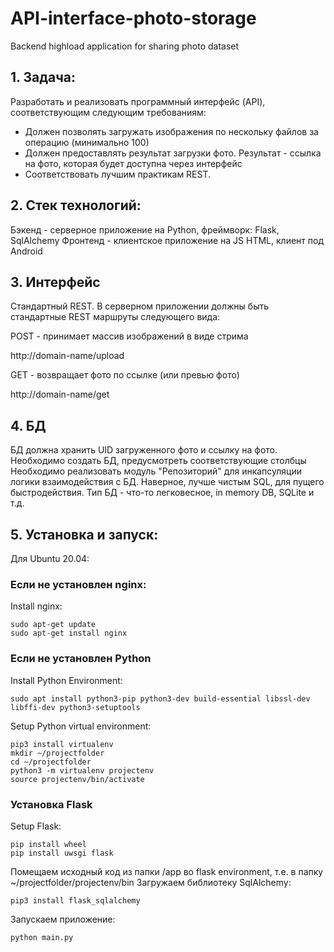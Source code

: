 # API-interface-photo-storage
Backend highload application for sharing photo dataset

## 1. Задача:

Разработать и реализовать программный интерфейс (API), соответствующим следующим требованиям:
- Должен позволять загружать изображения по нескольку файлов за операцию (минимально 100)
- Должен предоставлять результат загрузки фото. Результат - ссылка на фото, которая будет доступна через интерфейс
- Соответствовать лучшим практикам REST.

## 2. Стек технологий:

Бэкенд - серверное приложение на Python, фреймворк: Flask, SqlAlchemy
Фронтенд - клиентское приложение на JS HTML, клиент под Android

## 3. Интерфейс

Стандартный REST.
В серверном приложении должны быть стандартные REST маршруты следующего вида:

POST - принимает массив изображений в виде стрима

http://domain-name/upload

GET - возвращает фото по ссылке (или превью фото)

http://domain-name/get

## 4. БД

БД должна хранить UID загруженного фото и ссылку на фото. Необходимо создать БД, предусмотреть соответствующие столбцы
Необходимо реализовать модуль "Репозиторий" для инкапсуляции логики взаимодействия с БД. Наверное, лучше чистым SQL, для пущего быстродействия.
Тип БД - что-то легковесное, in memory DB, SQLite и т.д.

## 5. Установка и запуск:

Для Ubuntu 20.04:

### Если не установлен nginx:
Install nginx:
```
sudo apt-get update
sudo apt-get install nginx
```
### Если не установлен Python
Install Python Environment:
```
sudo apt install python3-pip python3-dev build-essential libssl-dev libffi-dev python3-setuptools
```
Setup Python virtual environment:
```
pip3 install virtualenv
mkdir ~/projectfolder
cd ~/projectfolder
python3 -m virtualenv projectenv
source projectenv/bin/activate
```
### Установка Flask
Setup Flask:
```
pip install wheel
pip install uwsgi flask
```
Помещаем исходный код из папки /app во flask environment, т.е. в папку ~/projectfolder/projectenv/bin
Загружаем библиотеку SqlAlchemy:
```
pip3 install flask_sqlalchemy
```
Запускаем  приложение:
```
python main.py
```
